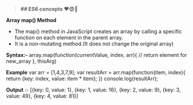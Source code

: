 > **## ES6 concepts ❤😍💖**

**Array map() Method**
- The map() method in JavaScript creates an array by calling a specific function on each element in the parent array.
- It is a non-mutating method.(It does not change the original array)


**Syntax:-** 
array.map(function(currentValue, index, arr){
// return element for new_array
}, thisArg)

**Example**
var arr = [1,4,3,7,9];
var resultArr = arr.map(function(item, index){
	return {key: index, value: item * item};
})
console.log(resultArr);

**Output** :- [{key: 0, value: 1}, {key: 1, value: 16}, {key: 2, value: 9}, {key: 3, value: 49}, {key: 4, value: 81}]
